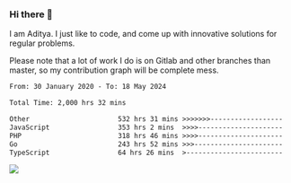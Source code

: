 ### Hi there 👋

I am Aditya. I just like to code, and come up with innovative solutions for regular problems.

Please note that a lot of work I do is on Gitlab and other branches than master, so my contribution graph will be complete mess.

<!--START_SECTION:waka-->

```txt
From: 30 January 2020 - To: 18 May 2024

Total Time: 2,000 hrs 32 mins

Other                      532 hrs 31 mins >>>>>>>------------------   26.62 %
JavaScript                 353 hrs 2 mins  >>>>---------------------   17.65 %
PHP                        318 hrs 46 mins >>>>---------------------   15.93 %
Go                         243 hrs 52 mins >>>----------------------   12.19 %
TypeScript                 64 hrs 26 mins  >------------------------   03.22 %
```

<!--END_SECTION:waka-->

![](https://komarev.com/ghpvc/?username=BrainBuzzer)
